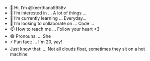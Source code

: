 - 👋 Hi, I’m @keerthana5958v     
- 👀 I’m interested in ... A lot of things ...     
- 🌱 I’m currently learning ... Everyday...      
- 💞️ I’m looking to collaborate on ... Code ...          
- 📫 How to reach me ... Follow your heart <3            
- 😄 Pronouns: ... She   
- ⚡ Fun fact: ... I'm 20, yay!          
- Just know that: ... Not all clouds float, sometimes they sit on a hot machine    
  
<!--- 
keerthana5958v/keerthana5958v is a ✨ special ✨ repository because its `README.md` (this file) appears on your GitHub profile.
You can click the Preview link to take a look at your changes.
--->
